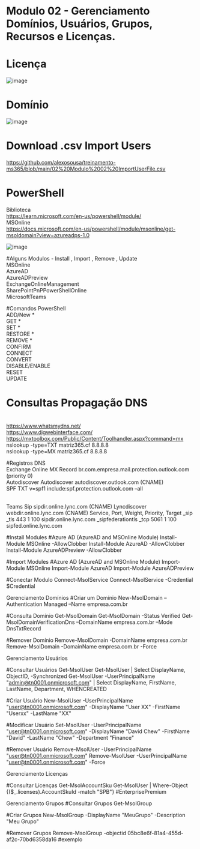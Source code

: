 # Modulo 02 - Gerenciamento Domínios, Usuários, Grupos, Recursos e Licenças.

# Licença
![image](https://github.com/alexosousa/treinamento-ms365/assets/49683486/bc779219-01e8-4122-bc7b-59dc2555b3fb)

# Domínio
![image](https://github.com/alexosousa/treinamento-ms365/assets/49683486/3e8a8636-52aa-40e4-94db-2f031c07798c)

# Download .csv Import Users
https://github.com/alexosousa/treinamento-ms365/blob/main/02%20Modulo%2002%20ImportUserFile.csv

# PowerShell
Biblioteca<br>
https://learn.microsoft.com/en-us/powershell/module/
<br>MSOnline<br>
https://docs.microsoft.com/en-us/powershell/module/msonline/get-msoldomain?view=azureadps-1.0

![image](https://user-images.githubusercontent.com/49683486/172762015-17351d13-8341-4cb3-bdb7-19afabce3555.png)

#Alguns Modulos - Install , Import , Remove , Update
<br>MSOnline
<br>AzureAD
<br>AzureADPreview
<br>ExchangeOnlineManagement
<br>SharePointPnPPowerShellOnline
<br>MicrosoftTeams 

#Comandos PowerShell
<br>ADD/New *
<br>GET *
<br>SET *
<br>RESTORE *
<br>REMOVE *
<br>CONFIRM
<br>CONNECT
<br>CONVERT
<br>DISABLE/ENABLE
<br>RESET
<br>UPDATE

# Consultas Propagação DNS
<br>https://www.whatsmydns.net/
<br>https://www.digwebinterface.com/
<br>https://mxtoolbox.com/Public/Content/Toolhandler.aspx?command=mx
<br>nslookup -type=TXT matriz365.cf 8.8.8.8
<br>nslookup -type=MX matriz365.cf 8.8.8.8

#Registros DNS
<br>Exchange Online
MX Record br.com.empresa.mail.protection.outlook.com (priority 0)
<br>Autodiscover
Autodiscover autodiscover.outlook.com (CNAME)
<br>SPF
TXT v=spf1 include:spf.protection.outlook.com –all

<br>Teams
Sip sipdir.online.lync.com (CNAME)
Lyncdiscover webdir.online.lync.com (CNAME)
Service, Port, Weight, Priority, Target
_sip _tls 443 1 100 sipdir.online.lync.com
_sipfederationtls _tcp 5061 1 100 sipfed.online.lync.com

#Install Modules
#Azure AD (AzureAD and MSOnline Module)
Install-Module MSOnline -AllowClobber
Install-Module AzureAD -AllowClobber
Install-Module AzureADPreview -AllowClobber

#Import Modules
#Azure AD (AzureAD and MSOnline Module)
Import-Module MSOnline
Import-Module AzureAD
Import-Module AzureADPreview

#Conectar Modulo
Connect-MsolService 
Connect-MsolService -Credential $Credential 

Gerenciamento Domínios
#Criar um Domínio
New-MsolDomain –Authentication Managed –Name empresa.com.br

#Consulta Domínio
Get-MsolDomain
Get-MsolDomain -Status Verified
Get-MsolDomainVerificationDns –DomainName empresa.com.br –Mode DnsTxtRecord

#Remover Domínio
Remove-MsolDomain -DomainName empresa.com.br
Remove-MsolDomain -DomainName empresa.com.br -Force

Gerenciamento Usuários

#Consultar Usuários
Get-MsolUser 
Get-MsolUser | Select DisplayName, ObjectID, -Synchronized
Get-MsolUser -UserPrincipalName "admin@tn0001.onmicrosoft.com" | Select DisplayName, FirstName, LastName, Department, WHENCREATED

#Criar Usuário
New-MsolUser -UserPrincipalName "user@tn0001.onmicrosoft.com" -DisplayName "User XX" -FirstName "Userxx" -LastName "XX"

#Modificar Usuário
Set-MsolUser -UserPrincipalName "user@tn0001.onmicrosoft.com" -DisplayName "David Chew" -FirstName "David" -LastName "Chew" -Department "Finance"

#Remover Usuário
Remove-MsolUser -UserPrincipalName "user@tn0001.onmicrosoft.com"
Remove-MsolUser -UserPrincipalName "user@tn0001.onmicrosoft.com" -Force

Gerenciamento Licenças

#Consultar Licenças
Get-MsolAccountSku
Get-MsolUser | Where-Object {($_.licenses).AccountSkuId -match "SPB"} #EnterprisePremium

Gerenciamento Grupos
#Consultar Grupos
Get-MsolGroup

#Criar Grupos
New-MsolGroup -DisplayName "MeuGrupo" -Description "Meu Grupo"

#Remover Grupos 
Remove-MsolGroup -objectid 05bc8e6f-81a4-455d-af2c-70bd6358da16 #exemplo
